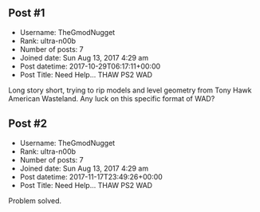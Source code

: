 ## Post #1
- Username: TheGmodNugget
- Rank: ultra-n00b
- Number of posts: 7
- Joined date: Sun Aug 13, 2017 4:29 am
- Post datetime: 2017-10-29T06:17:11+00:00
- Post Title: Need Help... THAW PS2 WAD

Long story short, trying to rip models and level geometry from Tony Hawk American Wasteland. Any luck on this specific format of WAD?
## Post #2
- Username: TheGmodNugget
- Rank: ultra-n00b
- Number of posts: 7
- Joined date: Sun Aug 13, 2017 4:29 am
- Post datetime: 2017-11-17T23:49:26+00:00
- Post Title: Need Help... THAW PS2 WAD

Problem solved.
